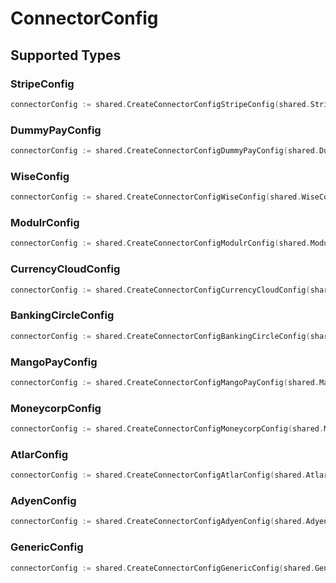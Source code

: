 # ConnectorConfig


## Supported Types

### StripeConfig

```go
connectorConfig := shared.CreateConnectorConfigStripeConfig(shared.StripeConfig{/* values here */})
```

### DummyPayConfig

```go
connectorConfig := shared.CreateConnectorConfigDummyPayConfig(shared.DummyPayConfig{/* values here */})
```

### WiseConfig

```go
connectorConfig := shared.CreateConnectorConfigWiseConfig(shared.WiseConfig{/* values here */})
```

### ModulrConfig

```go
connectorConfig := shared.CreateConnectorConfigModulrConfig(shared.ModulrConfig{/* values here */})
```

### CurrencyCloudConfig

```go
connectorConfig := shared.CreateConnectorConfigCurrencyCloudConfig(shared.CurrencyCloudConfig{/* values here */})
```

### BankingCircleConfig

```go
connectorConfig := shared.CreateConnectorConfigBankingCircleConfig(shared.BankingCircleConfig{/* values here */})
```

### MangoPayConfig

```go
connectorConfig := shared.CreateConnectorConfigMangoPayConfig(shared.MangoPayConfig{/* values here */})
```

### MoneycorpConfig

```go
connectorConfig := shared.CreateConnectorConfigMoneycorpConfig(shared.MoneycorpConfig{/* values here */})
```

### AtlarConfig

```go
connectorConfig := shared.CreateConnectorConfigAtlarConfig(shared.AtlarConfig{/* values here */})
```

### AdyenConfig

```go
connectorConfig := shared.CreateConnectorConfigAdyenConfig(shared.AdyenConfig{/* values here */})
```

### GenericConfig

```go
connectorConfig := shared.CreateConnectorConfigGenericConfig(shared.GenericConfig{/* values here */})
```

